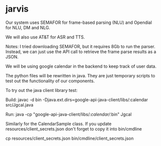 # jarvis


Our system uses SEMAFOR for frame-based parsing (NLU) and
Opendial for NLU, DM and NLG.

We will also use AT&T for ASR and TTS.


Notes:
I tried downloading SEMAFOR, but it requires 8Gb to run the parser. Instead, we can
just use the API call to retrieve the frame parse results as a JSON.



We will be using google calendar in the backend to keep track of user data.

The python files will be rewritten in java. They are just temporary scripts to test
out the functionality of our components.


To try out the java client library test:

Build:
javac -d bin -Djava.ext.dirs=google-api-java-client/libs/:calendar src/Jgcal.java

Run:
java -cp "google-api-java-client/libs/*:calendar/*:bin" Jgcal



Similarly for the CalendarSample class. If you update resources/client_secrets.json
don't forget to copy it into bin/cmdline

cp resources/client_secrets.json bin/cmdline/client_secrets.json



